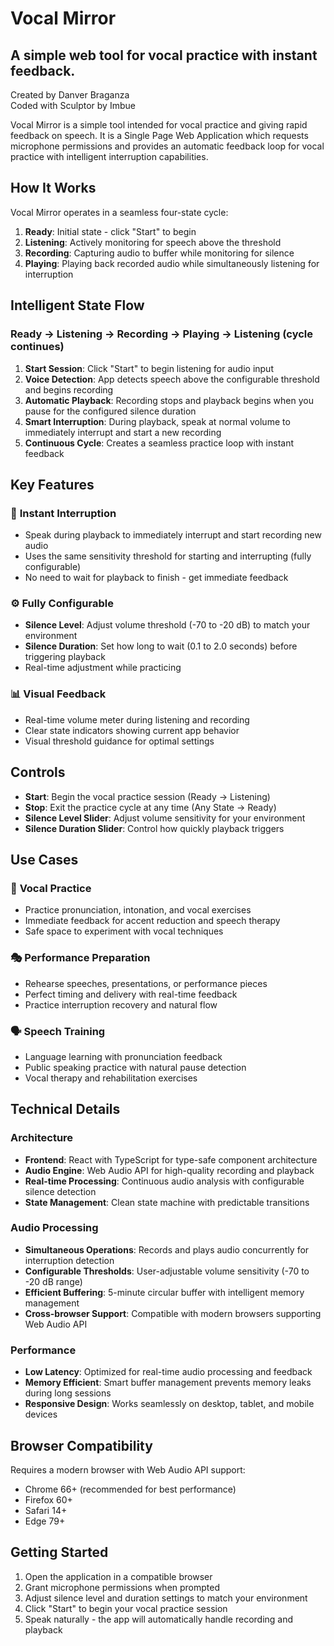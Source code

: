# Vocal Mirror
## A simple web tool for vocal practice with instant feedback.

Created by Danver Braganza  
Coded with Sculptor by Imbue

Vocal Mirror is a simple tool intended for vocal practice and giving rapid
feedback on speech. It is a Single Page Web Application which requests
microphone permissions and provides an automatic feedback loop for
vocal practice with intelligent interruption capabilities.

## How It Works

Vocal Mirror operates in a seamless four-state cycle:

1. **Ready**: Initial state - click "Start" to begin
2. **Listening**: Actively monitoring for speech above the threshold
3. **Recording**: Capturing audio to buffer while monitoring for silence  
4. **Playing**: Playing back recorded audio while simultaneously listening for interruption

## Intelligent State Flow

### Ready → Listening → Recording → Playing → Listening (cycle continues)

1. **Start Session**: Click "Start" to begin listening for audio input
2. **Voice Detection**: App detects speech above the configurable threshold and begins recording
3. **Automatic Playback**: Recording stops and playback begins when you pause for the configured silence duration
4. **Smart Interruption**: During playback, speak at normal volume to immediately interrupt and start a new recording
5. **Continuous Cycle**: Creates a seamless practice loop with instant feedback

## Key Features

### 🎯 **Instant Interruption**
- Speak during playback to immediately interrupt and start recording new audio
- Uses the same sensitivity threshold for starting and interrupting (fully configurable)
- No need to wait for playback to finish - get immediate feedback

### ⚙️ **Fully Configurable**
- **Silence Level**: Adjust volume threshold (-70 to -20 dB) to match your environment
- **Silence Duration**: Set how long to wait (0.1 to 2.0 seconds) before triggering playback
- Real-time adjustment while practicing

### 📊 **Visual Feedback**
- Real-time volume meter during listening and recording
- Clear state indicators showing current app behavior
- Visual threshold guidance for optimal settings

## Controls

- **Start**: Begin the vocal practice session (Ready → Listening)
- **Stop**: Exit the practice cycle at any time (Any State → Ready)
- **Silence Level Slider**: Adjust volume sensitivity for your environment
- **Silence Duration Slider**: Control how quickly playback triggers

## Use Cases

### 🎤 **Vocal Practice**
- Practice pronunciation, intonation, and vocal exercises
- Immediate feedback for accent reduction and speech therapy
- Safe space to experiment with vocal techniques

### 🎭 **Performance Preparation**  
- Rehearse speeches, presentations, or performance pieces
- Perfect timing and delivery with real-time feedback
- Practice interruption recovery and natural flow

### 🗣️ **Speech Training**
- Language learning with pronunciation feedback
- Public speaking practice with natural pause detection
- Vocal therapy and rehabilitation exercises

## Technical Details

### Architecture
- **Frontend**: React with TypeScript for type-safe component architecture
- **Audio Engine**: Web Audio API for high-quality recording and playback
- **Real-time Processing**: Continuous audio analysis with configurable silence detection
- **State Management**: Clean state machine with predictable transitions

### Audio Processing
- **Simultaneous Operations**: Records and plays audio concurrently for interruption detection
- **Configurable Thresholds**: User-adjustable volume sensitivity (-70 to -20 dB range)
- **Efficient Buffering**: 5-minute circular buffer with intelligent memory management
- **Cross-browser Support**: Compatible with modern browsers supporting Web Audio API

### Performance
- **Low Latency**: Optimized for real-time audio processing and feedback
- **Memory Efficient**: Smart buffer management prevents memory leaks during long sessions
- **Responsive Design**: Works seamlessly on desktop, tablet, and mobile devices

## Browser Compatibility

Requires a modern browser with Web Audio API support:
- Chrome 66+ (recommended for best performance)
- Firefox 60+
- Safari 14+
- Edge 79+

## Getting Started

1. Open the application in a compatible browser
2. Grant microphone permissions when prompted
3. Adjust silence level and duration settings to match your environment
4. Click "Start" to begin your vocal practice session
5. Speak naturally - the app will automatically handle recording and playback
